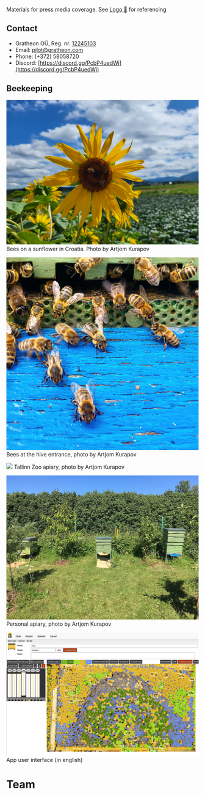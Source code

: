 
Materials for press media coverage.
See [Logo 🧪](../motivation/Logo%20🧪.md) for referencing

## Contact

- Gratheon OÜ, Reg. nr. [12245103](https://ariregister.rik.ee/eng/company/12245103/Gratheon-O%C3%9C)
- Email: [pilot@gratheon.com](mailto:pilot@gratheon.com)
- Phone: (+372) 58058720
- Discord: [https://discord.gg/PcbP4uedWj](https://discord.gg/PcbP4uedWj)

## Beekeeping
![](../../img/20230730_143206.jpg)
Bees on a sunflower in Croatia. Photo by Artjom Kurapov


![](../../img/78D03A5C-B2BD-4837-A442-2F7550EB8028.jpg)
Bees at the hive entrance, photo by Artjom Kurapov


![](../../img/IMG_4588.JPG.jpg)
Tallinn Zoo apiary, photo by Artjom Kurapov

![](../../img/IMG_4120.jpg)
Personal apiary, photo by Artjom Kurapov


![](../../img/gratheon-app.png)
App user interface (in english)

# Team